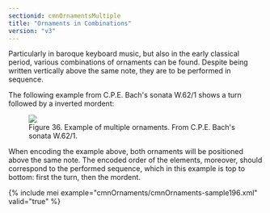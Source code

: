 ```yaml
---
sectionid: cmnOrnamentsMultiple
title: "Ornaments in Combinations"
version: "v3"
---
```


Particularly in baroque keyboard music, but also in the early classical period, various
combinations of ornaments can be found. Despite being written vertically above the
same note,
they are to be performed in sequence.

The following example from C.P.E. Bach's sonata W.62/1 shows a turn followed by a
inverted
mordent:

<figure class="figure"><img src="{{ site.baseurl }}/Images/modules/cmnOrnaments/ex_multi_orn.png" class="img-responsive"><figcaption class="figure-caption">Figure 36. Example of multiple ornaments. From C.P.E. Bach's sonata W.62/1.</figcaption>
</figure>When encoding the example above, both ornaments will be positioned above the same
note. The
encoded order of the elements, moreover, should correspond to the performed sequence,
which in
this example is top to bottom: first the turn, then the mordent.

{% include mei example="cmnOrnaments/cmnOrnaments-sample196.xml" valid="true" %}
